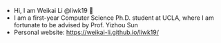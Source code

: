 - Hi, I am Weikai Li @liwk19 👋
- I am a first-year Computer Science Ph.D. student at UCLA, where I am fortunate to be advised by Prof. Yizhou Sun
- Personal website: https://weikai-li.github.io/liwk19/
  
<!---
liwk19/liwk19 is a ✨ special ✨ repository because its `README.md` (this file) appears on your GitHub profile.
You can click the Preview link to take a look at your changes.
--->
